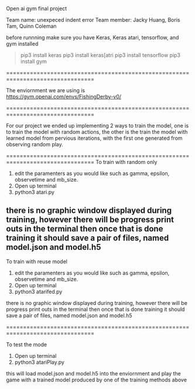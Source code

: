 Open ai gym final project 

Team name: unexpeced indent error 
Team member: Jacky Huang, Boris Tam, Quinn Coleman 

before runnning make sure you have Keras, Keras atari, tensorflow, and gym installed 

>pip3 install keras
>pip3 install keras[atri
>pip3 install tensorflow
>pip3 install gym

================================================================================

The enviornment we are using is https://gym.openai.com/envs/FishingDerby-v0/

================================================================================

For our project we ended up implementing 2 ways to train the model, one is to train the model with random actions, 
the other is the train the model with learned model from pervious iterations, 
with the first one generated from observing random play.                         

================================================================================
To train with random only

1. edit the paramenters as you would like such as gamma, epsilon, observetime and mb_size. 
2. Open up terminal
3. python3 atari.py

there is no graphic window displayed during training, however there will be progress print outs in the terminal
then once that is done training it should save a pair of files, named model.json and model.h5
------------------------------------------------------------------------
To train with reuse model
1. edit the paramenters as you would like such as gamma, epsilon, observetime and mb_size. 
2. Open up terminal
3. python3 atarifed.py

there is no graphic window displayed during training, however there will be progress print outs in the terminal
then once that is done training it should save a pair of files, named model.json and model.h5 

================================================================================

To test the mode 

1. Open up terminal 
2. python3 atariPlay.py 

this will load model.json and model.h5 into the enviornment and play the game with a trained model produced by 
one of the training methods above
